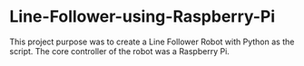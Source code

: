 # Line-Follower-using-Raspberry-Pi
This project purpose was to create a Line Follower Robot with Python as the script. The core controller of the robot was a Raspberry Pi.
